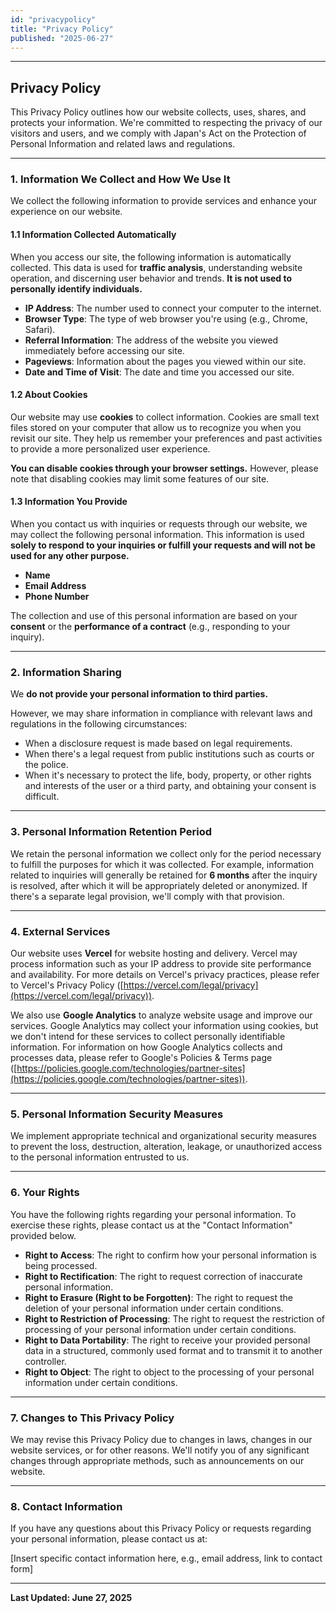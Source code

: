 ```yaml
---
id: "privacypolicy"
title: "Privacy Policy"
published: "2025-06-27"
---
```


---

## Privacy Policy

This Privacy Policy outlines how our website collects, uses, shares, and protects your information. We're committed to respecting the privacy of our visitors and users, and we comply with Japan's Act on the Protection of Personal Information and related laws and regulations.

---

### 1. Information We Collect and How We Use It

We collect the following information to provide services and enhance your experience on our website.

#### 1.1 Information Collected Automatically

When you access our site, the following information is automatically collected. This data is used for **traffic analysis**, understanding website operation, and discerning user behavior and trends. **It is not used to personally identify individuals.**

-   **IP Address**: The number used to connect your computer to the internet.
-   **Browser Type**: The type of web browser you're using (e.g., Chrome, Safari).
-   **Referral Information**: The address of the website you viewed immediately before accessing our site.
-   **Pageviews**: Information about the pages you viewed within our site.
-   **Date and Time of Visit**: The date and time you accessed our site.

#### 1.2 About Cookies

Our website may use **cookies** to collect information. Cookies are small text files stored on your computer that allow us to recognize you when you revisit our site. They help us remember your preferences and past activities to provide a more personalized user experience.

**You can disable cookies through your browser settings.** However, please note that disabling cookies may limit some features of our site.

#### 1.3 Information You Provide

When you contact us with inquiries or requests through our website, we may collect the following personal information. This information is used **solely to respond to your inquiries or fulfill your requests and will not be used for any other purpose.**

-   **Name**
-   **Email Address**
-   **Phone Number**

The collection and use of this personal information are based on your **consent** or the **performance of a contract** (e.g., responding to your inquiry).

---

### 2. Information Sharing

We **do not provide your personal information to third parties.**

However, we may share information in compliance with relevant laws and regulations in the following circumstances:

-   When a disclosure request is made based on legal requirements.
-   When there's a legal request from public institutions such as courts or the police.
-   When it's necessary to protect the life, body, property, or other rights and interests of the user or a third party, and obtaining your consent is difficult.

---

### 3. Personal Information Retention Period

We retain the personal information we collect only for the period necessary to fulfill the purposes for which it was collected. For example, information related to inquiries will generally be retained for **6 months** after the inquiry is resolved, after which it will be appropriately deleted or anonymized. If there's a separate legal provision, we'll comply with that provision.

---

### 4. External Services

Our website uses **Vercel** for website hosting and delivery. Vercel may process information such as your IP address to provide site performance and availability. For more details on Vercel's privacy practices, please refer to Vercel's Privacy Policy ([https://vercel.com/legal/privacy](https://vercel.com/legal/privacy)).

We also use **Google Analytics** to analyze website usage and improve our services. Google Analytics may collect your information using cookies, but we don't intend for these services to collect personally identifiable information. For information on how Google Analytics collects and processes data, please refer to Google's Policies & Terms page ([https://policies.google.com/technologies/partner-sites](https://policies.google.com/technologies/partner-sites)).

---

### 5. Personal Information Security Measures

We implement appropriate technical and organizational security measures to prevent the loss, destruction, alteration, leakage, or unauthorized access to the personal information entrusted to us.

---

### 6. Your Rights

You have the following rights regarding your personal information. To exercise these rights, please contact us at the "Contact Information" provided below.

-   **Right to Access**: The right to confirm how your personal information is being processed.
-   **Right to Rectification**: The right to request correction of inaccurate personal information.
-   **Right to Erasure (Right to be Forgotten)**: The right to request the deletion of your personal information under certain conditions.
-   **Right to Restriction of Processing**: The right to request the restriction of processing of your personal information under certain conditions.
-   **Right to Data Portability**: The right to receive your provided personal data in a structured, commonly used format and to transmit it to another controller.
-   **Right to Object**: The right to object to the processing of your personal information under certain conditions.

---

### 7. Changes to This Privacy Policy

We may revise this Privacy Policy due to changes in laws, changes in our website services, or for other reasons. We'll notify you of any significant changes through appropriate methods, such as announcements on our website.

---

### 8. Contact Information

If you have any questions about this Privacy Policy or requests regarding your personal information, please contact us at:

[Insert specific contact information here, e.g., email address, link to contact form]

---

**Last Updated: June 27, 2025**
